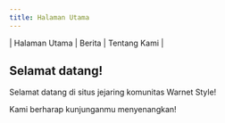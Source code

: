 ```yaml
---
title: Halaman Utama
---
```


| Halaman Utama | Berita | Tentang Kami |

## Selamat datang!

Selamat datang di situs jejaring komunitas Warnet Style!

Kami berharap kunjunganmu menyenangkan!
